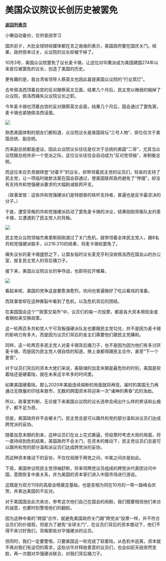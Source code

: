 # 美国众议院议长创历史被罢免

[**返回列表页**](/gzh/政事堂2019)

小懒自动备份，仅供查阅学习

国庆前夕，大批全球财经媒体都在言之凿凿的表示，美国政府要在国庆关门。结果，政府侥幸过关，众议院的议长却被干掉了。  

10月3号，美国众议院罢免了议长麦卡锡，让这位对华鹰派成为美国建国274年以来首位被罢免的议长，创造了美国的历史。

更有趣的是，我台湾省领导人蔡英文也因此喜提美国众议院的“行业冥灯”。

去年佩洛西顶着白宫的反对跟蔡英文见面，结果几个月后，民主党以微弱的输掉了众议院，佩洛西痛失众议院议长之职。

今年麦卡锡也顶着白宫的反对跟蔡英文会面，结果几个月后，国会通过了罢免案，麦卡锡也紧随佩洛西滚蛋。  

![](https://mmbiz.qpic.cn/mmbiz_jpg/rxhS23yu8cNpKN4Y2fwRyrSldXRJI560icchnrZQl7FEz1snYf2y2YZLXFN1liagdegxbNIcazvrPuLKHcLJxOLQ/640?wx_fmt=jpeg)

熟悉美国体制的朋友们都知道，众议院议长是美国政坛“三号人物”，排位仅次于美国总统、副总统。

历来副总统都是虚设，因此众议院议长往往是仅次于总统的美国“二哥”，尤其当众议院跟总统并非一个党派之际，这位议长往往会自动成为“反对党领袖”，来制衡总统。

而这位本应负责跟拜登“对着干”的议长，却带领着民主党的议员们，轻易的支持了民主党，让一项临时拨款法案在国会获通过，使美国联邦政府避免了“停摆”，却没有支持共和党强硬派要求的大幅削减联邦开支。

（政事堂按：这些共和党强硬派们是特朗普的铁杆支持者，普遍也是反华最坚决的分子。）

于是，遭受背叛的共和党强硬派启动了罢免麦卡锡的决议，结果刚刚背叛队友的麦卡锡，又遭遇到了民主党人的背叛。

![](https://mmbiz.qpic.cn/mmbiz_jpg/rxhS23yu8cNpKN4Y2fwRyrSldXRJI560SyraIjJRTWvYs1vedHNdS1AZVtqwI4ibIodcKTDoNUBBESDzl9WzvibA/640?wx_fmt=jpeg)

民主党众议院领袖杰弗里斯刚刚渡过了关门危机，就带领着全体民主党人，跟8名共和党强硬派联手，以216:210的结果，将麦卡锡给罢免了。

痛失议长的麦卡锡盛怒之下，让盟友临时议长麦克亨利没收佩洛西在国会山的办公室，报复民主党人的背后捅刀子。

接下来，美国众议院议长的争夺战，也即将拉开帷幕，  

![](https://mmbiz.qpic.cn/mmbiz_jpg/rxhS23yu8cNpKN4Y2fwRyrSldXRJI560n5OhaUeKc49icINZmel9BEYz9CHiaCNciaZGibcLrAiaQNnYceOibI0C0vGg/640?wx_fmt=jpeg)

看起来呢，美国的党争这是要愈演愈烈，坊间也普遍做好了吃瓜看戏的准备。

而政事堂却在这种撕裂中看到了危机，以及危机背后的团结。

在美国国会这个““政策交易所”中，议员们的每一次投票，都是各大资本用现金或者期权来交换政策。  

这一轮两百多共和党人宁可背叛强硬派队友也要跟民主党勾兑，并不是因为麦卡锡的影响力有多大，而是因为议员们背后的金主们需要他们跟民主党媾和。

同样，这一轮两百多民主党人对麦卡锡背后捅刀子，也不是因为因为他们有多讨厌麦卡锡，而是因为民主党人很自信的知道，换上谁都得跟民主合作，甚至“下一个更乖”。

对于议员们背后的资本大佬们来说，美联储的加息末期是最危险的时刻，美国是软着陆还是硬着陆，就在未来这半年多的时间里。

如果美国硬着陆，那么2020年美股连续熔断的局面就将再现，届时的美国无力再通过无限量的印钱来救市，无数的跨国资本将迎来一次“诸神的黄昏”式的浩劫。

所以，政事堂判断，无论接下来美国众议院的议长选举会闹出什么样的笑话和幺蛾子，都不足为奇。

但是，美国政府并不会被关门，民主党总是可以跟共和党的部分温和派议员们达成跨党派的妥协。

随着加息末期的到来，这种议员们在台上花式撕逼，但投票时考虑大局的局面，将一直持续到危机结束，美国政府不会关门，在资本的推动下，民主党议员们总是可以跟共和党的部分温和派议员们达成跨党派的妥协。

而这种资本推动下的妥协，不仅仅局限于两党之间，中美之间亦是如此。  

下周，美国参议院民主党领袖舒默，将率领两党议员组成的跨党派代表团访问中国，意图恢复中美关系，并为美国的资本家们进入中国市场进行游说。  

这既是为双方11月的高层会晤奠定基础，也是变相为同在10月的一带一路峰会庆贺，并表达美国的不反对。  

对于美国国会此次来访，参考这次他们自己在国会的闹剧，我们既要相信他们来访的诚意，也要时刻警惕他们的翻脸。  

因为这种中美的“跨国”合作，就避免美国政府关门跟“跨党派”投票一样，并不符合议员们的价值观，但是为了避免“全球关门”，在议员们背后的资本推动下，他们不得不来讨好我们，背叛那些对华强硬派的议员。

但同时，我们一定要警惕，只要美国这一轮完成了软着陆，从危机中逃离，资本就不再对我们有迫切的需求，这些访华并释放善意的议员们，也会如前天般突然变脸，再一次跟对华强硬派联合，对我们背后捅刀子。

